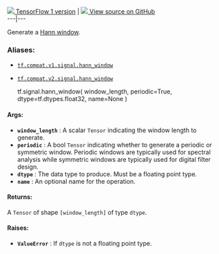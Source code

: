 [ ![](https://tensorflow.google.cn/images/tf_logo_32px.png) TensorFlow 1
version](/versions/r1.15/api_docs/python/tf/signal/hann_window) |  [
![](https://tensorflow.google.cn/images/GitHub-Mark-32px.png) View source on
GitHub
](https://github.com/tensorflow/tensorflow/blob/r2.0/tensorflow/python/ops/signal/window_ops.py#L33-L55)  
---|---  
  
Generate a [Hann
window](https://en.wikipedia.org/wiki/Window_function#Hann_and_Hamming_windows).

### Aliases:

  * [`tf.compat.v1.signal.hann_window`](/api_docs/python/tf/signal/hann_window)
  * [`tf.compat.v2.signal.hann_window`](/api_docs/python/tf/signal/hann_window)

    
    
    tf.signal.hann_window(
        window_length,
        periodic=True,
        dtype=tf.dtypes.float32,
        name=None
    )
    

#### Args:

  * **`window_length`** : A scalar `Tensor` indicating the window length to generate.
  * **`periodic`** : A bool `Tensor` indicating whether to generate a periodic or symmetric window. Periodic windows are typically used for spectral analysis while symmetric windows are typically used for digital filter design.
  * **`dtype`** : The data type to produce. Must be a floating point type.
  * **`name`** : An optional name for the operation.

#### Returns:

A `Tensor` of shape `[window_length]` of type `dtype`.

#### Raises:

  * **`ValueError`** : If `dtype` is not a floating point type.

